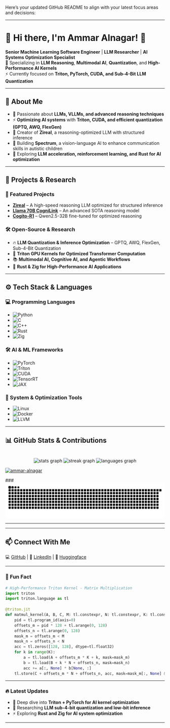 Here’s your updated GitHub README to align with your latest focus areas and decisions:  

---

# 🚀 Hi there, I'm Ammar Alnagar! 👋  

**Senior Machine Learning Software Engineer** | **LLM Researcher** | **AI Systems Optimization Specialist**  
🔬 Specializing in **LLM Reasoning**, **Multimodal AI**, **Quantization**, and **High-Performance AI Kernels**  
⚡ Currently focused on **Triton, PyTorch, CUDA, and Sub-4-Bit LLM Quantization**  

---

## 🧠 About Me  
- 🤖 Passionate about **LLMs, VLLMs, and advanced reasoning techniques**  
- ⚡ **Optimizing AI systems** with **Triton, CUDA, and efficient quantization (GPTQ, AWQ, FlexGen)**  
- 📜 Creator of **Zireal**, a reasoning-optimized LLM with structured inference  
- 🧩 Building **Spectrum**, a vision-language AI to enhance communication skills in autistic children  
- 🚀 Exploring **LLM acceleration, reinforcement learning, and Rust for AI optimization**  

---

## 🔬 Projects & Research  

### 🚀 Featured Projects  
- **[Zireal](https://huggingface.co/Daemontatox/Zireal-0)** – A high-speed reasoning LLM optimized for structured inference  
- **[Llama 70B CogniLink](https://huggingface.co/Daemontatox/Llama3.3-70B-CogniLink)** – An advanced SOTA reasoning model  
- **[Cogito-R1](https://huggingface.co/Daemontatox/Cogito-R1)** – Qwen2.5-32B fine-tuned for optimized reasoning  

### 🛠 Open-Source & Research  
- 🔥 **LLM Quantization & Inference Optimization** – GPTQ, AWQ, FlexGen, Sub-4-Bit Quantization  
- 📝 **Triton GPU Kernels for Optimized Transformer Computation**  
- 📚 **Multimodal AI, Cognitive AI, and Agentic Workflows**  
- 🚀 **Rust & Zig for High-Performance AI Applications**  

---

## ⚙️ Tech Stack & Languages  

### 💻 Programming Languages  
- ![Python](https://img.shields.io/badge/Python-FFD43B?style=flat&logo=python&logoColor=blue)  
- ![C](https://img.shields.io/badge/C-00599C?style=flat&logo=c&logoColor=white)  
- ![C++](https://img.shields.io/badge/C++-00599C?style=flat&logo=c%2B%2B&logoColor=white)  
- ![Rust](https://img.shields.io/badge/Rust-000000?style=flat&logo=rust&logoColor=white)  
- ![Zig](https://img.shields.io/badge/Zig-F7A41D?style=flat&logo=zig&logoColor=black)  

### 🛠 AI & ML Frameworks  
- ![PyTorch](https://img.shields.io/badge/PyTorch-EE4C2C?style=flat&logo=pytorch&logoColor=white)  
- ![Triton](https://img.shields.io/badge/Triton-3498DB?style=flat&logo=triton&logoColor=white)  
- ![CUDA](https://img.shields.io/badge/CUDA-76B900?style=flat&logo=nvidia&logoColor=white)  
- ![TensorRT](https://img.shields.io/badge/TensorRT-76B900?style=flat&logo=nvidia&logoColor=white)  
- ![JAX](https://img.shields.io/badge/JAX-007ACC?style=flat&logo=jax&logoColor=white)  

### 📡 System & Optimization Tools  
- ![Linux](https://img.shields.io/badge/Linux-FCC624?style=flat&logo=linux&logoColor=black)  
- ![Docker](https://img.shields.io/badge/Docker-2496ED?style=flat&logo=docker&logoColor=white)  
- ![LLVM](https://img.shields.io/badge/LLVM-555555?style=flat&logo=llvm&logoColor=white)  

---

## 📊 GitHub Stats & Contributions  

<br clear="both">

<div align="center">
  <img src="https://github-readme-stats.vercel.app/api?username=Ammar-Alnagar&hide_title=false&hide_rank=false&show_icons=true&include_all_commits=true&count_private=true&disable_animations=false&theme=dracula&locale=en&hide_border=false" height="150" alt="stats graph"  />
  <img src="https://streak-stats.demolab.com?user=Ammar-Alnagar&locale=en&mode=daily&theme=dracula&hide_border=false&border_radius=5" height="150" alt="streak graph"  />
  <img src="https://github-readme-stats.vercel.app/api/top-langs?username=Ammar-Alnagar&locale=en&hide_title=false&layout=compact&card_width=320&langs_count=5&theme=dracula&hide_border=false" height="150" alt="languages graph"  />
</div>

<p align="left"> <a href="https://github.com/ryo-ma/github-profile-trophy"><img src="https://github-profile-trophy.vercel.app/?username=ammar-alnagar" alt="ammar-alnagar" /></a> </p>
###

<br clear="both">

<img src="https://raw.githubusercontent.com/Ammar-Alnagar/Ammar-Alnagar/output/snake.svg" alt="Snake animation" />

---
---

## 📫 Connect With Me  
💻 [GitHub](https://github.com/Ammar-Alnagar) | 📜 [LinkedIn](https://www.linkedin.com/in/ammar-alnagar-393413201/) | 🤗 [Huggingface](https://huggingface.co/Daemontatox)  

---

### 🧩 Fun Fact  
```python
# High-Performance Triton Kernel - Matrix Multiplication  
import triton  
import triton.language as tl  

@triton.jit  
def matmul_kernel(A, B, C, M: tl.constexpr, N: tl.constexpr, K: tl.constexpr):  
    pid = tl.program_id(axis=0)  
    offsets_m = pid * 128 + tl.arange(0, 128)  
    offsets_n = tl.arange(0, 128)  
    mask_m = offsets_m < M  
    mask_n = offsets_n < N  
    acc = tl.zeros([128, 128], dtype=tl.float32)  
    for k in range(K):  
        a = tl.load(A + offsets_m * K + k, mask=mask_m)  
        b = tl.load(B + k * N + offsets_n, mask=mask_n)  
        acc += a[:, None] * b[None, :]  
    tl.store(C + offsets_m * N + offsets_n, acc, mask=mask_m[:, None] & mask_n[None, :])  
```  

---

### 🔥 Latest Updates  
- 📌 Deep dive into **Triton + PyTorch for AI kernel optimization**  
- 🚀 Researching **LLM sub-4-bit quantization and low-bit inference**  
- ⚡ Exploring **Rust and Zig for AI system optimization**  

---
